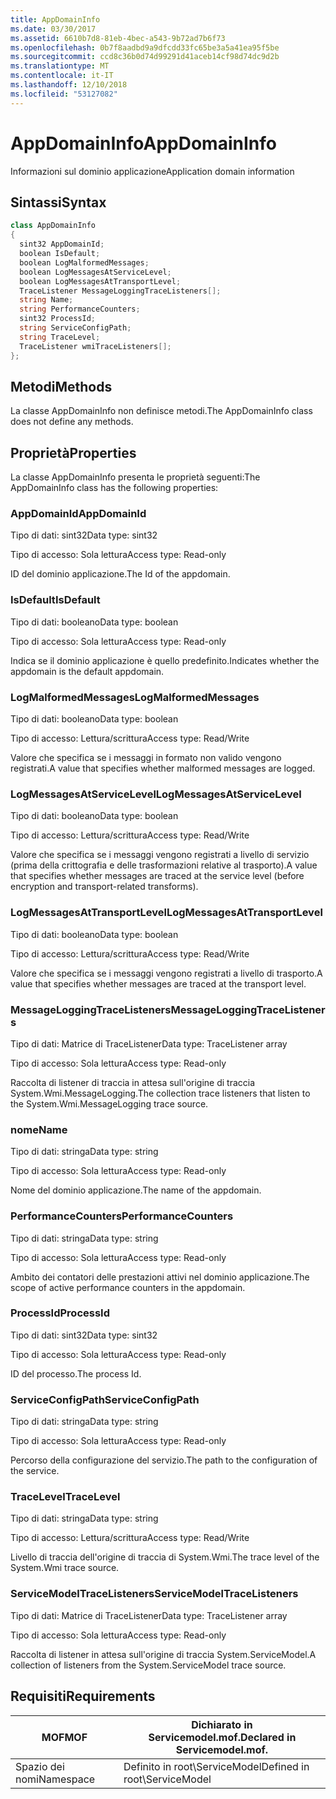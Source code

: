 ```yaml
---
title: AppDomainInfo
ms.date: 03/30/2017
ms.assetid: 6610b7d8-81eb-4bec-a543-9b72ad7b6f73
ms.openlocfilehash: 0b7f8aadbd9a9dfcdd33fc65be3a5a41ea95f5be
ms.sourcegitcommit: ccd8c36b0d74d99291d41aceb14cf98d74dc9d2b
ms.translationtype: MT
ms.contentlocale: it-IT
ms.lasthandoff: 12/10/2018
ms.locfileid: "53127082"
---
```

# <a name="appdomaininfo"></a><span data-ttu-id="c911e-102">AppDomainInfo</span><span class="sxs-lookup"><span data-stu-id="c911e-102">AppDomainInfo</span></span>
<span data-ttu-id="c911e-103">Informazioni sul dominio applicazione</span><span class="sxs-lookup"><span data-stu-id="c911e-103">Application domain information</span></span>  
  
## <a name="syntax"></a><span data-ttu-id="c911e-104">Sintassi</span><span class="sxs-lookup"><span data-stu-id="c911e-104">Syntax</span></span>  
  
```csharp
class AppDomainInfo  
{  
  sint32 AppDomainId;  
  boolean IsDefault;  
  boolean LogMalformedMessages;  
  boolean LogMessagesAtServiceLevel;  
  boolean LogMessagesAtTransportLevel;  
  TraceListener MessageLoggingTraceListeners[];  
  string Name;  
  string PerformanceCounters;  
  sint32 ProcessId;  
  string ServiceConfigPath;  
  string TraceLevel;  
  TraceListener wmiTraceListeners[];  
};  
```  
  
## <a name="methods"></a><span data-ttu-id="c911e-105">Metodi</span><span class="sxs-lookup"><span data-stu-id="c911e-105">Methods</span></span>  
 <span data-ttu-id="c911e-106">La classe AppDomainInfo non definisce metodi.</span><span class="sxs-lookup"><span data-stu-id="c911e-106">The AppDomainInfo class does not define any methods.</span></span>  
  
## <a name="properties"></a><span data-ttu-id="c911e-107">Proprietà</span><span class="sxs-lookup"><span data-stu-id="c911e-107">Properties</span></span>  
 <span data-ttu-id="c911e-108">La classe AppDomainInfo presenta le proprietà seguenti:</span><span class="sxs-lookup"><span data-stu-id="c911e-108">The AppDomainInfo class has the following properties:</span></span>  
  
### <a name="appdomainid"></a><span data-ttu-id="c911e-109">AppDomainId</span><span class="sxs-lookup"><span data-stu-id="c911e-109">AppDomainId</span></span>  
 <span data-ttu-id="c911e-110">Tipo di dati: sint32</span><span class="sxs-lookup"><span data-stu-id="c911e-110">Data type: sint32</span></span>  
  
 <span data-ttu-id="c911e-111">Tipo di accesso: Sola lettura</span><span class="sxs-lookup"><span data-stu-id="c911e-111">Access type: Read-only</span></span>  
  
 <span data-ttu-id="c911e-112">ID del dominio applicazione.</span><span class="sxs-lookup"><span data-stu-id="c911e-112">The Id of the appdomain.</span></span>  
  
### <a name="isdefault"></a><span data-ttu-id="c911e-113">IsDefault</span><span class="sxs-lookup"><span data-stu-id="c911e-113">IsDefault</span></span>  
 <span data-ttu-id="c911e-114">Tipo di dati: booleano</span><span class="sxs-lookup"><span data-stu-id="c911e-114">Data type: boolean</span></span>  
  
 <span data-ttu-id="c911e-115">Tipo di accesso: Sola lettura</span><span class="sxs-lookup"><span data-stu-id="c911e-115">Access type: Read-only</span></span>  
  
 <span data-ttu-id="c911e-116">Indica se il dominio applicazione è quello predefinito.</span><span class="sxs-lookup"><span data-stu-id="c911e-116">Indicates whether the appdomain is the default appdomain.</span></span>  
  
### <a name="logmalformedmessages"></a><span data-ttu-id="c911e-117">LogMalformedMessages</span><span class="sxs-lookup"><span data-stu-id="c911e-117">LogMalformedMessages</span></span>  
 <span data-ttu-id="c911e-118">Tipo di dati: booleano</span><span class="sxs-lookup"><span data-stu-id="c911e-118">Data type: boolean</span></span>  
  
 <span data-ttu-id="c911e-119">Tipo di accesso: Lettura/scrittura</span><span class="sxs-lookup"><span data-stu-id="c911e-119">Access type: Read/Write</span></span>  
  
 <span data-ttu-id="c911e-120">Valore che specifica se i messaggi in formato non valido vengono registrati.</span><span class="sxs-lookup"><span data-stu-id="c911e-120">A value that specifies whether malformed messages are logged.</span></span>  
  
### <a name="logmessagesatservicelevel"></a><span data-ttu-id="c911e-121">LogMessagesAtServiceLevel</span><span class="sxs-lookup"><span data-stu-id="c911e-121">LogMessagesAtServiceLevel</span></span>  
 <span data-ttu-id="c911e-122">Tipo di dati: booleano</span><span class="sxs-lookup"><span data-stu-id="c911e-122">Data type: boolean</span></span>  
  
 <span data-ttu-id="c911e-123">Tipo di accesso: Lettura/scrittura</span><span class="sxs-lookup"><span data-stu-id="c911e-123">Access type: Read/Write</span></span>  
  
 <span data-ttu-id="c911e-124">Valore che specifica se i messaggi vengono registrati a livello di servizio (prima della crittografia e delle trasformazioni relative al trasporto).</span><span class="sxs-lookup"><span data-stu-id="c911e-124">A value that specifies whether messages are traced at the service level (before encryption and transport-related transforms).</span></span>  
  
### <a name="logmessagesattransportlevel"></a><span data-ttu-id="c911e-125">LogMessagesAtTransportLevel</span><span class="sxs-lookup"><span data-stu-id="c911e-125">LogMessagesAtTransportLevel</span></span>  
 <span data-ttu-id="c911e-126">Tipo di dati: booleano</span><span class="sxs-lookup"><span data-stu-id="c911e-126">Data type: boolean</span></span>  
  
 <span data-ttu-id="c911e-127">Tipo di accesso: Lettura/scrittura</span><span class="sxs-lookup"><span data-stu-id="c911e-127">Access type: Read/Write</span></span>  
  
 <span data-ttu-id="c911e-128">Valore che specifica se i messaggi vengono registrati a livello di trasporto.</span><span class="sxs-lookup"><span data-stu-id="c911e-128">A value that specifies whether messages are traced at the transport level.</span></span>  
  
### <a name="messageloggingtracelisteners"></a><span data-ttu-id="c911e-129">MessageLoggingTraceListeners</span><span class="sxs-lookup"><span data-stu-id="c911e-129">MessageLoggingTraceListeners</span></span>  
 <span data-ttu-id="c911e-130">Tipo di dati: Matrice di TraceListener</span><span class="sxs-lookup"><span data-stu-id="c911e-130">Data type: TraceListener array</span></span>  
  
 <span data-ttu-id="c911e-131">Tipo di accesso: Sola lettura</span><span class="sxs-lookup"><span data-stu-id="c911e-131">Access type: Read-only</span></span>  
  
 <span data-ttu-id="c911e-132">Raccolta di listener di traccia in attesa sull'origine di traccia System.Wmi.MessageLogging.</span><span class="sxs-lookup"><span data-stu-id="c911e-132">The collection trace listeners that listen to the System.Wmi.MessageLogging trace source.</span></span>  
  
### <a name="name"></a><span data-ttu-id="c911e-133">nome</span><span class="sxs-lookup"><span data-stu-id="c911e-133">Name</span></span>  
 <span data-ttu-id="c911e-134">Tipo di dati: stringa</span><span class="sxs-lookup"><span data-stu-id="c911e-134">Data type: string</span></span>  
  
 <span data-ttu-id="c911e-135">Tipo di accesso: Sola lettura</span><span class="sxs-lookup"><span data-stu-id="c911e-135">Access type: Read-only</span></span>  
  
 <span data-ttu-id="c911e-136">Nome del dominio applicazione.</span><span class="sxs-lookup"><span data-stu-id="c911e-136">The name of the appdomain.</span></span>  
  
### <a name="performancecounters"></a><span data-ttu-id="c911e-137">PerformanceCounters</span><span class="sxs-lookup"><span data-stu-id="c911e-137">PerformanceCounters</span></span>  
 <span data-ttu-id="c911e-138">Tipo di dati: stringa</span><span class="sxs-lookup"><span data-stu-id="c911e-138">Data type: string</span></span>  
  
 <span data-ttu-id="c911e-139">Tipo di accesso: Sola lettura</span><span class="sxs-lookup"><span data-stu-id="c911e-139">Access type: Read-only</span></span>  
  
 <span data-ttu-id="c911e-140">Ambito dei contatori delle prestazioni attivi nel dominio applicazione.</span><span class="sxs-lookup"><span data-stu-id="c911e-140">The scope of active performance counters in the appdomain.</span></span>  
  
### <a name="processid"></a><span data-ttu-id="c911e-141">ProcessId</span><span class="sxs-lookup"><span data-stu-id="c911e-141">ProcessId</span></span>  
 <span data-ttu-id="c911e-142">Tipo di dati: sint32</span><span class="sxs-lookup"><span data-stu-id="c911e-142">Data type: sint32</span></span>  
  
 <span data-ttu-id="c911e-143">Tipo di accesso: Sola lettura</span><span class="sxs-lookup"><span data-stu-id="c911e-143">Access type: Read-only</span></span>  
  
 <span data-ttu-id="c911e-144">ID del processo.</span><span class="sxs-lookup"><span data-stu-id="c911e-144">The process Id.</span></span>  
  
### <a name="serviceconfigpath"></a><span data-ttu-id="c911e-145">ServiceConfigPath</span><span class="sxs-lookup"><span data-stu-id="c911e-145">ServiceConfigPath</span></span>  
 <span data-ttu-id="c911e-146">Tipo di dati: stringa</span><span class="sxs-lookup"><span data-stu-id="c911e-146">Data type: string</span></span>  
  
 <span data-ttu-id="c911e-147">Tipo di accesso: Sola lettura</span><span class="sxs-lookup"><span data-stu-id="c911e-147">Access type: Read-only</span></span>  
  
 <span data-ttu-id="c911e-148">Percorso della configurazione del servizio.</span><span class="sxs-lookup"><span data-stu-id="c911e-148">The path to the configuration of the service.</span></span>  
  
### <a name="tracelevel"></a><span data-ttu-id="c911e-149">TraceLevel</span><span class="sxs-lookup"><span data-stu-id="c911e-149">TraceLevel</span></span>  
 <span data-ttu-id="c911e-150">Tipo di dati: stringa</span><span class="sxs-lookup"><span data-stu-id="c911e-150">Data type: string</span></span>  
  
 <span data-ttu-id="c911e-151">Tipo di accesso: Lettura/scrittura</span><span class="sxs-lookup"><span data-stu-id="c911e-151">Access type: Read/Write</span></span>  
  
 <span data-ttu-id="c911e-152">Livello di traccia dell'origine di traccia di System.Wmi.</span><span class="sxs-lookup"><span data-stu-id="c911e-152">The trace level of the System.Wmi trace source.</span></span>  
  
### <a name="servicemodeltracelisteners"></a><span data-ttu-id="c911e-153">ServiceModelTraceListeners</span><span class="sxs-lookup"><span data-stu-id="c911e-153">ServiceModelTraceListeners</span></span>  
 <span data-ttu-id="c911e-154">Tipo di dati: Matrice di TraceListener</span><span class="sxs-lookup"><span data-stu-id="c911e-154">Data type: TraceListener array</span></span>  
  
 <span data-ttu-id="c911e-155">Tipo di accesso: Sola lettura</span><span class="sxs-lookup"><span data-stu-id="c911e-155">Access type: Read-only</span></span>  
  
 <span data-ttu-id="c911e-156">Raccolta di listener in attesa sull'origine di traccia System.ServiceModel.</span><span class="sxs-lookup"><span data-stu-id="c911e-156">A collection of listeners from the System.ServiceModel trace source.</span></span>  
  
## <a name="requirements"></a><span data-ttu-id="c911e-157">Requisiti</span><span class="sxs-lookup"><span data-stu-id="c911e-157">Requirements</span></span>  
  
|<span data-ttu-id="c911e-158">MOF</span><span class="sxs-lookup"><span data-stu-id="c911e-158">MOF</span></span>|<span data-ttu-id="c911e-159">Dichiarato in Servicemodel.mof.</span><span class="sxs-lookup"><span data-stu-id="c911e-159">Declared in Servicemodel.mof.</span></span>|  
|---------|-----------------------------------|  
|<span data-ttu-id="c911e-160">Spazio dei nomi</span><span class="sxs-lookup"><span data-stu-id="c911e-160">Namespace</span></span>|<span data-ttu-id="c911e-161">Definito in root\ServiceModel</span><span class="sxs-lookup"><span data-stu-id="c911e-161">Defined in root\ServiceModel</span></span>|
